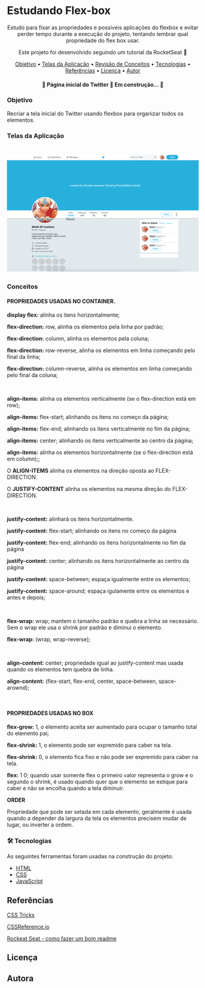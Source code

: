 # Estudando Flex-box

<p align="center">Estudo para fixar as propriedades e possíveis aplicações do flexbox e evitar perder tempo durante a execução do projeto, tentando lembrar qual propriedade do flex box usar.</p>
<p align="center">Este projeto foi desenvolvido seguindo um tutorial da RocketSeat 🚀 </p>

<p align="center">
 <a href="#objetivo">Objetivo</a> •
 <a href="#telas-da-aplicacao">Telas da Aplicação</a> •
 <a href="#conceitos">Revisão de Conceitos</a> •
 <a href="#tecnologias">Tecnologias</a> •
 <a href="#referencias">Referências</a> •
 <a href="#licenc-a">Licença</a> •
 <a href="#autor">Autor</a>
</p>

<h4 align="center">
	🚧  Página inicial do Twitter 🚀 Em construção...  🚧
</h4>

### Objetivo
<p>Recriar a tela inicial do Twitter usando flexbox para organizar todos os elementos.</p>

### Telas da Aplicação

<h1 align="center">
  <img alt="Tela inicial do Twitter"  src="/images/screenshot.png" />
</h1>

### Conceitos

#### PROPRIEDADES USADAS NO CONTAINER.
  <p><b>display flex:</b> alinha os itens horizontalmente;</p>
  <p><b>flex-direction:</b> row, alinha os elementos pela linha por padrão;</p>
  <p><b>flex-direction:</b> column, alinha os elementos pela coluna;</p>
  <p><b>flex-direction:</b> row-reverse, alinha os elementos em linha começando pelo final da linha;</p>
  <p><b>flex-direction:</b> column-reverse, alinha os elementos em linha começando pelo final da coluna;</p>
  </br>
  <p><b>align-items:</b> alinha os elementos verticalmente (se o flex-direction está em row);</p>
  <p><b>align-items:</b> flex-start; alinhando os itens no começo da página;</p>
  <p><b>align-items:</b> flex-end; alinhando os itens verticalmente  no fim da página;</p>
  <p><b>align-items:</b> center; alinhando os itens verticalmente  ao centro da página;</p>
  <p><b>align-items:</b> alinha os elementos horizontalmente (se o flex-direction está em column);;</p>

  <p>O <b>ALIGN-ITEMS</b> alinha os elementos na direção oposta ao FLEX-DIRECTION.</p>
  <p>O <b>JUSTIFY-CONTENT</b> alinha os elementos na mesma direção do FLEX-DIRECTION.</p>
  </br>
  <p><b>justify-content:</b> alinhará os itens horizontalmente.
  <p><b>justify-content:</b> flex-start; alinhando os itens no começo da página</p>
  <p><b>justify-content:</b> flex-end; alinhando os itens horizontalmente no fim da página</p>
  <p><b>justify-content:</b> center; alinhando os itens horizontalmente ao centro da página</p>
  <p><b>justify-content:</b> space-between; espaça igualmente entre os elementos;</p>
  <p><b>justify-content:</b> space-around; espaça igulamente entre os elementos e antes e depois;</p>
  </br>
  <p><b>flex-wrap:</b> wrap; mantem o tamanho padrão e quebra a linha se necessário. Sem o wrap ele usa o shrink por padrão e diminui o elemento.</p>
  <p><b>flex-wrap:</b> (wrap, wrap-reverse);</p>
  </br>
  <p><b>align-content:</b> center; propriedade igual ao justify-content mas usada quando os elementos tem quebra de linha.</p>
  <p><b>align-content:</b> (flex-start, flex-end, center, space-between, space-arownd);</p>
  </br>

#### PROPRIEDADES USADAS NO BOX
  <p><b>flex-grow:</b> 1, o elemento aceita ser aumentado para ocupar o tamanho total do elemento pai;</p>
  <p><b>flex-shrink:</b> 1, o elemento pode ser expremido para caber na tela.</p>
  <p><b>flex-shrink:</b> 0, o elemento fica fixo e não pode ser expremido para caber na tela.</p>

  <p><b>flex:</b> 1 0; quando usar somente flex o primeiro valor representa o grow e o segundo o shrink,
  é usado quando quer que o elemento se estique para caber e não se encolha quando a tela diminuir.</p>
<p><b>ORDER</b></p>
  <p>Propriedade que pode ser setada em cada elemento, geralmente é usada quando a depender da largura da tela os elementos precisem mudar de lugar, ou inverter a ordem.</p>

### 🛠 Tecnologias

As seguintes ferramentas foram usadas na construção do projeto:

- [HTML](https://expo.io/)
- [CSS](https://nodejs.org/en/)
- [JavaScript](https://pt-br.reactjs.org/)

## Referências
<p><a href="https://css-tricks.com/snippets/css/a-guide-to-flexbox/">CSS Tricks<a></p>
<p><a href="https://cssreference.io/flexbox/">CSSReference.io<a></p>
<p><a href="https://blog.rocketseat.com.br/como-fazer-um-bom-readme/">Rockeat Seat - como fazer um bom readme</a></p>

## Licença

## Autora
